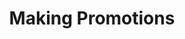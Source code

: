 ---
title: "Making Promotions" # OPTIONAL IN-DEPTH STEPS ABOUT KARGO
chapter: true
weight: 3 # MODIFY THIS VALUE TO REFLECT THE ORDERING OF THE MODULES
---